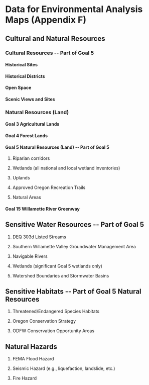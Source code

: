 # Data for Environmental Analysis Maps (Appendix F) 

## Cultural and Natural Resources

### Cultural Resources -- Part of Goal 5

#### Historical Sites

#### Historical Districts

#### Open Space

#### Scenic Views and Sites

### Natural Resources (Land)

#### Goal 3 Agricultural Lands


#### Goal 4 Forest Lands


#### Goal 5 Natural Resources (Land) -- Part of Goal 5

1. Riparian corridors

2. Wetlands (all national and local wetland inventories)

3. Uplands

4. Approved Oregon Recreation Trails

5. Natural Areas

#### Goal 15 Willamette River Greenway 


## Sensitive Water Resources -- Part of Goal 5

1. DEQ 303d Listed Streams

2. Southern Willamette Valley Groundwater Management Area

3. Navigable Rivers

4. Wetlands (significant Goal 5 wetlands only)

5. Watershed Boundaries and Stormwater Basins


## Sensitive Habitats -- Part of Goal 5 Natural Resources

1. Threatened/Endangered Species Habitats 

2. Oregon Conservation Strategy

3. ODFW Conservation Opportunity Areas

## Natural Hazards

1. FEMA Flood Hazard

2. Seismic Hazard (e.g., liquefaction, landslide, etc.)

3. Fire Hazard


